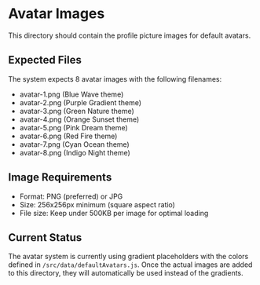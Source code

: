# Avatar Images

This directory should contain the profile picture images for default avatars.

## Expected Files

The system expects 8 avatar images with the following filenames:
- avatar-1.png (Blue Wave theme)
- avatar-2.png (Purple Gradient theme)
- avatar-3.png (Green Nature theme)
- avatar-4.png (Orange Sunset theme)
- avatar-5.png (Pink Dream theme)
- avatar-6.png (Red Fire theme)
- avatar-7.png (Cyan Ocean theme)
- avatar-8.png (Indigo Night theme)

## Image Requirements

- Format: PNG (preferred) or JPG
- Size: 256x256px minimum (square aspect ratio)
- File size: Keep under 500KB per image for optimal loading

## Current Status

The avatar system is currently using gradient placeholders with the colors defined in `/src/data/defaultAvatars.js`. Once the actual images are added to this directory, they will automatically be used instead of the gradients.